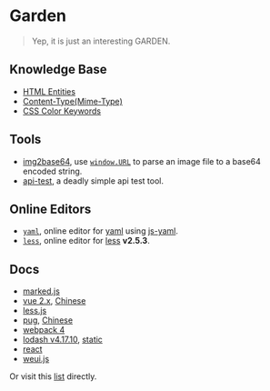 # Garden

> Yep, it is just an interesting GARDEN.

## Knowledge Base

- [HTML Entities](https://hdk4.com/garden/kb/html-entities.html)
- [Content-Type(Mime-Type)](https://hdk4.com/garden/kb/mime-type.html)
- [CSS Color Keywords](https://hdk4.com/garden/kb/css-color-keywords.html)

## Tools

- [img2base64](https://hdk4.com/garden/tools/img2base64.html), use [`window.URL`](https://developer.mozilla.org/en-US/docs/Web/API/URL/URL) to parse an image file to a base64 encoded string.
- [api-test](https://hdk4.com/garden/tools/api-test.html), a deadly simple api test tool.

## Online Editors

- [`yaml`](https://hdk4.com/garden/oe/yaml.html), online editor for [yaml](http://yaml.org/) using [js-yaml](https://github.com/nodeca/js-yaml).
- [`less`](https://hdk4.com/garden/oe/less.html), online editor for [less](http://lesscss.org/) **v2.5.3**.

## Docs

- [marked.js](https://hdk4.com/garden/docs/marked.html)
- [vue 2.x](https://hdk4.com/garden/docs/vue.html), [Chinese](https://hdk4.com/garden/docs/vue_zh.html)
- [less.js](https://hdk4.com/garden/docs/less.html)
- [pug](https://hdk4.com/garden/docs/pug.html), [Chinese](https://hdk4.com/garden/docs/pug_zh.html)
- [webpack 4](https://hdk4.com/garden/docs/webpack.html)
- [lodash v4.17.10](https://hdk4.com/garden/docs/lodash.html), [static](https://hdk4.com/garden/docs/lodash_static.html)
- [react](https://hdk4.com/garden/docs/react.html)
- [weui.js](https://hdk4.com/garden/docs/weui.js.html)

Or visit this [list](https://hdk4.com/garden/docs/index.html) directly.
